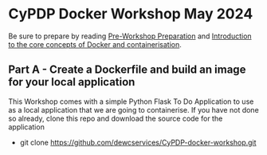 # CyPDP Docker Workshop May 2024

Be sure to prepare by reading [Pre-Workshop Preparation](./Pre-Workshop%20Preparation.md) and [Introduction to the core concepts of Docker and containerisation](./Introduction%20to%20the%20core%20concepts%20of%20Docker%20and%20containerisation.md).

## Part A - Create a Dockerfile and build an image for your local application

This Workshop comes with a simple Python Flask To Do Application to use as a local application that we are going to containerise. If you have not done so already, clone this repo and download the source code for the application
- git clone https://github.com/dewcservices/CyPDP-docker-workshop.git
